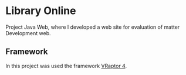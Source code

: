 # Library Online

Project Java Web, where I developed a web site for evaluation of matter Development web.

## Framework

In this project was used the framework [VRaptor 4](http://www.vraptor.org/en/).
